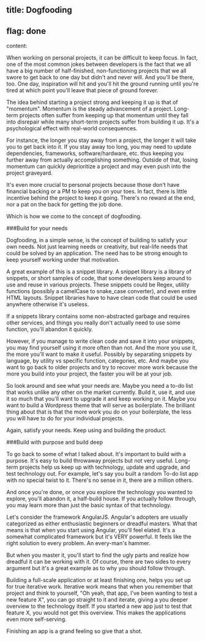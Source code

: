 title: Dogfooding
----
flag: done
----
content:

When working on personal projects, it can be difficult to keep focus. In fact, one of the most common jokes between developers is the fact that we all have a big number of half-finished, non-functioning projects that we all swore to get back to one day but didn't and never will. And you'll be there, too. One day, inspiration will hit and you'll hit the ground running until you're tired at which point you'll leave that piece of ground forever.

The idea behind starting a project strong and keeping it up is that of "momentum". Momentum is the steady advancement of a project. Long-term projects often suffer from keeping up that momentum until they fall into disrepair while many short-term projects suffer from building it up. It's a psychological effect with real-world consequences.

For instance, the longer you stay away from a project, the longer it will take you to get back into it. If you stay away too long, you may need to update dependencies, frameworks, software/hardware, etc. thus keeping you further away from actually accomplishing something. Outside of that, losing momentum can quickly deprioritize a project and may even push into the project graveyard.

It's even more crucial to personal projects because those don't have financial backing or a PM to keep you on your toes. In fact, there is little incentive behind the project to keep it going. There's no reward at the end, nor a pat on the back for getting the job done.

Which is how we come to the concept of dogfooding.

###Build for your needs

Dogfooding, in a simple sense, is the concept of building to satisfy your own needs. Not just learning needs or creativity, but real-life needs that could be solved by an application. The need has to be strong enough to keep yourself working under that motivation.

A great example of this is a snippet library. A snippet library is a library of snippets, or short samples of code, that some developers keep around to use and reuse in various projects. These snippets could be Regex, utility functions (possibly a camelCase to snake\_case converter), and even entire HTML layouts. Snippet libraries have to have clean code that could be used anywhere otherwise it's useless.

If a snippets library contains some non-abstracted garbage and requires other services, and things you really don't actually need to use some function, you'll abandon it quickly.

However, if you manage to write clean code and save it into your snippets, you may find yourself using it more often than not. And the more you use it, the more you'll want to make it useful. Possibly by separating snippets by language, by utility vs specific function, categories, etc. And maybe you want to go back to older projects and try to recover more work because the more you build into your project, the faster you will be at your job.

So look around and see what your needs are. Maybe you need a to-do list that works unlike any other on the market currently. Build it, use it, and use it so much that you'll want to upgrade it and keep working on it. Maybe you want to build a Wordpress theme that will serve as boilerplate. The brilliant thing about that is that the more work you do on your boilerplate, the less you will have to do for your individual projects.

Again, satisfy your needs. Keep using and building the product.

###Build with purpose and build deep

To go back to some of what I talked about. It's important to build with a purpose. It's easy to build throwaway projects but not very useful. Long-term projects help us keep up with technology, update and upgrade, and test technology out. For example, let's say you built a random To-do list app with no special twist to it. There's no sense in it, there are a million others.

And once you're done, or once you explore the technology you wanted to explore, you'll abandon it, a half-build house. If you actually follow through, you may learn more than just the basic syntax of that technology.

Let's consider the framework AngularJS. Angular's adopters are usually categorized as either enthusiastic beginners or dreadful masters. What that means is that when you start using Angular, you'll feel elated. It's a somewhat complicated framework but it's VERY powerful. It feels like the right solution to every problem. An every-man's hammer.

But when you master it, you'll start to find the ugly parts and realize how dreadful it can be working with it. Of course, there are two sides to every argument but it's a great example as to why you should follow through.

Building a full-scale application or at least finishing one, helps you set up for true iterative work. Iterative work means that when you remember that project and think to yourself, "Oh yeah, that app, I've been wanting to test a new feature X", you can go straight to it and iterate, giving a you deeper overview to the technology itself. If you started a new app just to test that feature X, you would not get this overview. This makes the applications even more self-serving.

Finishing an app is a grand feeling so give that a shot.
